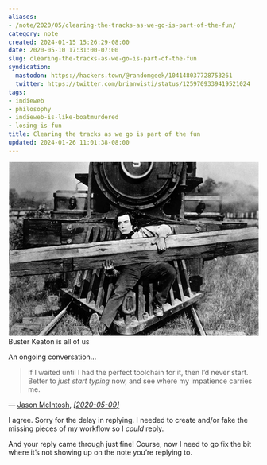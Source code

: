 ```yaml
---
aliases:
- /note/2020/05/clearing-the-tracks-as-we-go-is-part-of-the-fun/
category: note
created: 2024-01-15 15:26:29-08:00
date: 2020-05-10 17:31:00-07:00
slug: clearing-the-tracks-as-we-go-is-part-of-the-fun
syndication:
  mastodon: https://hackers.town/@randomgeek/104148037728753261
  twitter: https://twitter.com/brianwisti/status/1259709339419521024
tags:
- indieweb
- philosophy
- indieweb-is-like-boatmurdered
- losing-is-fun
title: Clearing the tracks as we go is part of the fun
updated: 2024-01-26 11:01:38-08:00
---
```


![attachments/img/2020/cover-2020-05-10.jpg](../../../attachments/img/2020/cover-2020-05-10.jpg)
Buster Keaton is all of us

An ongoing conversation…

<div class="u-in-reply-to h-cite">
  <blockquote>If I waited until I had the perfect toolchain for it, then I’d never start. Better to <em>just start typing</em> now, and see where my impatience carries me.</blockquote>
  <div class="attribution">—
      <a class="u-category h-card" href="https://jmac.org/">Jason McIntosh</a>,<cite>
      <a class="u-url" href="https://jmac.org/notes/oops-no-author.html">
        [<time class="dt-published">2020-05-09</time>]</a>
      </cite>
  </div>
</div>

I agree. Sorry for the delay in replying. I needed to create and/or fake the missing pieces of my workflow so I *could* reply.

And your reply came through just fine! Course, now I need to go fix the bit where it’s not showing up on the note you’re replying to.